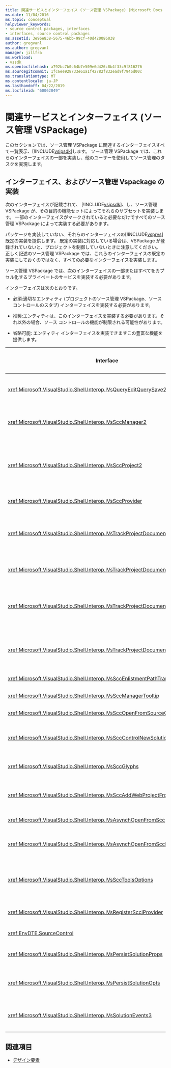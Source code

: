 ```yaml
---
title: 関連サービスとインターフェイス (ソース管理 VSPackage) |Microsoft Docs
ms.date: 11/04/2016
ms.topic: conceptual
helpviewer_keywords:
- source control packages, interfaces
- interfaces, source control packages
ms.assetid: 3e96e838-5675-46bb-99cf-40d420086038
author: gregvanl
ms.author: gregvanl
manager: jillfra
ms.workload:
- vssdk
ms.openlocfilehash: a792bc7b0c64b7e509e6d426c8b4f33c9f816276
ms.sourcegitcommit: 1fc6ee928733e61a1f42782f832ead9f7946d00c
ms.translationtype: MT
ms.contentlocale: ja-JP
ms.lasthandoff: 04/22/2019
ms.locfileid: "60062049"
---
```

# <a name="related-services-and-interfaces-source-control-vspackage"></a>関連サービスとインターフェイス (ソース管理 VSPackage)
このセクションでは、ソース管理 VSPackage に関連するインターフェイスすべて一覧表示、[!INCLUDE[vsipsdk](../../extensibility/includes/vsipsdk_md.md)]します。 ソース管理 VSPackage では、これらのインターフェイスの一部を実装し、他のユーザーを使用してソース管理のタスクを実現します。

## <a name="interfaces-implemented-by-and-for-source-control-vspackages"></a>インターフェイス、およびソース管理 Vspackage の実装
 次のインターフェイスが記載されて、 [!INCLUDE[vsipsdk](../../extensibility/includes/vsipsdk_md.md)]、し、ソース管理 VSPackage が、その目的の機能セットによってそれらのサブセットを実装します。 一部のインターフェイスがマークされていると必要なだけですべてのソース管理 VSPackage によって実装する必要があります。

 パッケージを実装していない、それらのインターフェイスの[!INCLUDE[vsprvs](../../code-quality/includes/vsprvs_md.md)]既定の実装を提供します。 既定の実装に対応している場合は、VSPackage が登録されていないと、プロジェクトを制御していないときに注意してください。 正しく記述のソース管理 VSPackage では、これらのインターフェイスの既定の実装にしておくのではなく、すべての必要なインターフェイスを実装します。

 ソース管理 VSPackage では、次のインターフェイスの一部またはすべてをカプセル化するプライベートのサービスを実装する必要があります。

 インターフェイスは次のとおりです。

- 必須:適切なエンティティ (プロジェクトのソース管理 VSPackage、ソース コントロールのスタブ) インターフェイスを実装する必要があります。

- 推奨:エンティティは、このインターフェイスを実装する必要があります。それ以外の場合、ソース コントロールの機能が制限される可能性があります。

- 省略可能: エンティティ インターフェイスを実装できますこの豊富な機能を提供します。

| Interface | 目的 | によって実装されます。 | 実装します。 |
| - | - |--------------------------|-------------|
| <xref:Microsoft.VisualStudio.Shell.Interop.IVsQueryEditQuerySave2> | エディターでは、変更、またはファイルを保存する前にこのインターフェイスを呼び出します。 ソース管理 VSPackage ファイルをチェック アウトしたり、チェック アウトが失敗した場合、操作を拒否できます。 | ソース管理 VSPackage | 推奨 |
| <xref:Microsoft.VisualStudio.Shell.Interop.IVsSccManager2> | このインターフェイスは、プロジェクトでは、登録、登録を解除するソース管理を使用したプロジェクトと基本ソース コントロールのグリフのサポートを提供するなどの基本的なソース管理機能を提供します。 | ソース管理 VSPackage | 必須 |
| <xref:Microsoft.VisualStudio.Shell.Interop.IVsSccProject2> | このインターフェイスがから取得した、<xref:Microsoft.VisualStudio.Shell.Interop.IVsHierarchy>を使用して、<xref:System.Runtime.InteropServices.Marshal.QueryInterface%2A>関数、または単に実装するオブジェクトをキャストすることによって`IVsHierarchy`に`IVsSccProject2`します。 または、プロジェクトの現在のソース管理の状態または場所を通知するプロジェクトでソース管理下にあるファイルを取得するために使用されます。 | プロジェクト | 必須 |
| <xref:Microsoft.VisualStudio.Shell.Interop.IVsSccProvider> | 統合モジュールは、現在アクティブな VSPackage を設定するのにこのインターフェイスを使用します。 | ソース管理 VSPackage | 必須 |
| <xref:Microsoft.VisualStudio.Shell.Interop.IVsTrackProjectDocuments2> | このインターフェイスは、サブスクリプション モデルに基づいています。 すべての VSPackage では、ドキュメントのイベントを受け取るし、発生されるイベントで、シェルによって了承する必要があることを通知できます。 実装され、によって処理される[!INCLUDE[vsprvs](../../code-quality/includes/vsprvs_md.md)]、実装するイベントを順番に渡す、 `IVsTrackProjectDocumentsEvents2` VSPackage にします。 | ソース コントロールのスタブ | 必須 |
| <xref:Microsoft.VisualStudio.Shell.Interop.IVsTrackProjectDocuments3> | このインターフェイスは、バッチ処理、同期読み取り/書き込み操作、および高度な`OnQueryAddFiles`メソッド。 | ソース コントロールのスタブ | 必須 |
| <xref:Microsoft.VisualStudio.Shell.Interop.IVsTrackProjectDocumentsEvents2> | **ソリューション エクスプ ローラー**プロジェクトが新しいファイルがプロジェクトに追加されたときに、またはファイルとフォルダーの名前を変更またはプロジェクトから削除されたときに、このインターフェイスを呼び出すとします。 ソース管理 VSPackage では、プロジェクト ファイルをチェック アウトしたり、操作をキャンセルすることができます。 | ソース管理 VSPackage | 推奨 |
| <xref:Microsoft.VisualStudio.Shell.Interop.IVsTrackProjectDocumentsEvents3> | **ソリューション エクスプ ローラー**プロジェクト IVstrackProjectDocuments3 インターフェイスのメソッドへの呼び出しに応答には、このインターフェイスを呼び出します。 ソース管理 VSPackage は、同期のバッチ操作を追跡できます読み取り/書き込み操作とより高度な使用`OnQueryAddFiles`メソッド。 | ソース管理 VSPackage | 推奨 |
| <xref:Microsoft.VisualStudio.Shell.Interop.IVsSccEnlistmentPathTranslation> | このインターフェイスは、参加リストの管理の Web プロジェクトのサポートを提供します。 | ソース管理 VSPackage | 推奨 |
| <xref:Microsoft.VisualStudio.Shell.Interop.IVsSccManagerTooltip> | このインターフェイスは、プロジェクトのソース管理ファイルのツールヒントを取得するに使用されます。 | ソース管理 VSPackage | Optional |
| <xref:Microsoft.VisualStudio.Shell.Interop.IVsSccOpenFromSourceControl> | このインターフェイスは、名前空間の拡張機能のサポートを提供します。 | ソース管理 VSPackage | Optional |
| <xref:Microsoft.VisualStudio.Shell.Interop.IVsSccControlNewSolution> | VSPackage では、このインターフェイスを使用して、名前空間の拡張機能を統合、**新規**、**オープン**、または**保存** ダイアログ ボックス。 その結果、プロジェクトに自動的に作成時に、ソース管理に追加したり、保存時に、ソース管理に追加操作が有効になります。 | ソース管理 VSPackage | Optional |
| <xref:Microsoft.VisualStudio.Shell.Interop.IVsSccGlyphs> | VSPackage では、このインターフェイスを使用して、ソース コントロールのグリフでのノードとして追加のグリフを定義**ソリューション エクスプ ローラー**します。 | ソース管理 VSPackage | Optional |
| <xref:Microsoft.VisualStudio.Shell.Interop.IVsSccAddWebProjectFromSourceControl> | **追加**Web プロジェクト ダイアログ ボックスは、このインターフェイスを使用します。 ソース管理の場所とその場所でソース管理リポジトリに追加した Web プロジェクトを開くを参照するためのメソッドを提供します。 | ソース管理 VSPackage | 推奨 |
| <xref:Microsoft.VisualStudio.Shell.Interop.IVsAsynchOpenFromScc> | このインターフェイスは、ソース管理からプロジェクトの読み込みを非同期 (バック グラウンド) のサポートを提供します。 | ソース管理 VSPackage | Optional |
| <xref:Microsoft.VisualStudio.Shell.Interop.IVsAsynchOpenFromSccProjectEvents> | このインターフェイスを使用するプロジェクトによって開始された非同期の読み込みの進行状況を監視する<xref:Microsoft.VisualStudio.Shell.Interop.IVsAsynchOpenFromScc>します。 | プロジェクト | Optional |
| <xref:Microsoft.VisualStudio.Shell.Interop.IVsSccToolsOptions> | このインターフェイスは、アクティブなソース管理 VSPackage のクエリを実行するための IDE を使用します。 IDE では、VSPackage の登録のアクティブなソース コントロールがない場合でも、意味を持つソース管理設定の値を照会します。 このインターフェイスが実装されており、によって処理される[!INCLUDE[vsprvs](../../code-quality/includes/vsprvs_md.md)]します。 | ソース コントロールのスタブ | 必須 |
| <xref:Microsoft.VisualStudio.Shell.Interop.IVsRegisterScciProvider> | このインターフェイスは、ソース管理 VSPackage の登録に使用されます。 | ソース コントロールのスタブ | 必須 |
| <xref:EnvDTE.SourceControl> | このインターフェイスは、automation で使用されます。 そのため、UI を表示せずに実行できる機能のみを公開します。 | ソース管理 VSPackage | Optional |
| <xref:Microsoft.VisualStudio.Shell.Interop.IVsPersistSolutionProps> | このインターフェイスは、ソリューション (.sln) ファイルで、ソース管理の設定を保存に使用されます。 設定には、ソース管理の場所とソース コントロールの状態フラグが含まれます。 | ソース管理 VSPackage | 推奨 |
| <xref:Microsoft.VisualStudio.Shell.Interop.IVsPersistSolutionOpts> | このインターフェイスは、ソリューションのオプション (.suo) ファイルでのソース管理の設定の保存に使用されます。 これには、現在のユーザーの参加リストの場所などのユーザーに固有のソース管理設定があります。 | ソース管理 VSPackage | 推奨 |
| <xref:Microsoft.VisualStudio.Shell.Interop.IVsSolutionEvents3> | このインターフェイスは、イベントを監視するソリューションを閉じるか、またはプロジェクトを開くときに、新しいファイルをソース管理から取得する前にプロジェクト ファイルのチェックインなどの操作を実行するために使用されます。 | ソース管理 VSPackage | 推奨 |

## <a name="see-also"></a>関連項目
- [デザイン要素](../../extensibility/internals/source-control-vspackage-design-elements.md)